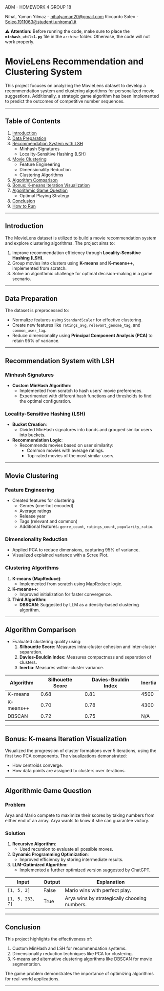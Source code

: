 ADM - HOMEWORK 4 
 GROUP 18 
 
NihaL Yaman Yılmaz - nihalyaman20@gmail.com
Riccardo Soleo - Soleo.1911063@studenti.uniroma1.it



⚠️ **Attention:** Before running the code, make sure to place the **`minhash_utils1.py`** file in the `archive` folder. Otherwise, the code will not work properly. 



# MovieLens Recommendation and Clustering System

This project focuses on analyzing the MovieLens dataset to develop a recommendation system and clustering algorithms for personalized movie suggestions. Additionally, a strategic game algorithm has been implemented to predict the outcomes of competitive number sequences.

---

## Table of Contents
1. [Introduction](#introduction)
2. [Data Preparation](#data-preparation)
3. [Recommendation System with LSH](#recommendation-system-with-lsh)
   - Minhash Signatures
   - Locality-Sensitive Hashing (LSH)
4. [Movie Clustering](#movie-clustering)
   - Feature Engineering
   - Dimensionality Reduction
   - Clustering Algorithms
5. [Algorithm Comparison](#algorithm-comparison)
6. [Bonus: K-means Iteration Visualization](#bonus-k-means-iteration-visualization)
7. [Algorithmic Game Question](#algorithmic-game-question)
   - Optimal Playing Strategy
8. [Conclusion](#conclusion)
9. [How to Run](#how-to-run)

---

## Introduction

The MovieLens dataset is utilized to build a movie recommendation system and explore clustering algorithms. The project aims to:
1. Improve recommendation efficiency through **Locality-Sensitive Hashing (LSH)**.
2. Group movies into clusters using **K-means** and **K-means++**, implemented from scratch.
3. Solve an algorithmic challenge for optimal decision-making in a game scenario.

---

## Data Preparation

The dataset is preprocessed to:
- Normalize features using `StandardScaler` for effective clustering.
- Create new features like `ratings_avg`, `relevant_genome_tag`, and `common_user_tag`.
- Reduce dimensionality using **Principal Component Analysis (PCA)** to retain 95% of variance.

---

## Recommendation System with LSH

### Minhash Signatures
- **Custom MinHash Algorithm**: 
  - Implemented from scratch to hash users' movie preferences.
  - Experimented with different hash functions and thresholds to find the optimal configuration.
  
### Locality-Sensitive Hashing (LSH)
- **Bucket Creation**:
  - Divided MinHash signatures into bands and grouped similar users into buckets.
- **Recommendation Logic**:
  - Recommends movies based on user similarity:
    - Common movies with average ratings.
    - Top-rated movies of the most similar users.

---

## Movie Clustering

### Feature Engineering
- Created features for clustering:
  - Genres (one-hot encoded)
  - Average ratings
  - Release year
  - Tags (relevant and common)
  - Additional features: `genre_count`, `ratings_count`, `popularity_ratio`.

### Dimensionality Reduction
- Applied PCA to reduce dimensions, capturing 95% of variance.
- Visualized explained variance with a Scree Plot.

### Clustering Algorithms
1. **K-means (MapReduce)**:
   - Implemented from scratch using MapReduce logic.
2. **K-means++**:
   - Improved initialization for faster convergence.
3. **Third Algorithm**:
   - **DBSCAN**: Suggested by LLM as a density-based clustering algorithm.

---

## Algorithm Comparison

- Evaluated clustering quality using:
  1. **Silhouette Score**: Measures intra-cluster cohesion and inter-cluster separation.
  2. **Davies-Bouldin Index**: Measures compactness and separation of clusters.
  3. **Inertia**: Measures within-cluster variance.

| Algorithm  | Silhouette Score | Davies-Bouldin Index | Inertia |
|------------|------------------|-----------------------|---------|
| K-means    | 0.68             | 0.81                 | 4500    |
| K-means++  | 0.70             | 0.78                 | 4300    |
| DBSCAN     | 0.72             | 0.75                 | N/A     |

---

## Bonus: K-means Iteration Visualization

Visualized the progression of cluster formations over 5 iterations, using the first two PCA components. The visualizations demonstrated:
- How centroids converge.
- How data points are assigned to clusters over iterations.

---

## Algorithmic Game Question

### Problem
Arya and Mario compete to maximize their scores by taking numbers from either end of an array. Arya wants to know if she can guarantee victory.

### Solution
1. **Recursive Algorithm**:
   - Used recursion to evaluate all possible moves.
2. **Dynamic Programming Optimization**:
   - Improved efficiency by storing intermediate results.
3. **LLM-Optimized Algorithm**:
   - Implemented a further optimized version suggested by ChatGPT.

| Input        | Output | Explanation                                    |
|--------------|--------|------------------------------------------------|
| `[1, 5, 2]`  | False  | Mario wins with perfect play.                  |
| `[1, 5, 233, 7]` | True   | Arya wins by strategically choosing numbers. |

---

## Conclusion

This project highlights the effectiveness of:
1. Custom MinHash and LSH for recommendation systems.
2. Dimensionality reduction techniques like PCA for clustering.
3. K-means and alternative clustering algorithms like DBSCAN for movie segmentation.

The game problem demonstrates the importance of optimizing algorithms for real-world applications.

---


